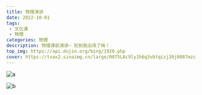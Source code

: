 ```yaml
---
title: 物理演讲
date: 2022-10-01
tags:
 - 文化课
 - 物理
categories: 物理
description: 物理课前演讲~ 轮到我出场了嘛！
top_img: https://api.dujin.org/bing/1920.php
cover: https://tvax2.sinaimg.cn/large/0075LAc9ly1h6q3vbtqizj30j0087mzc.jpg
---
```


![a](https://tvax2.sinaimg.cn/large/0075LAc9ly1h6q3vbtqizj30j0087mzc.jpg)

![b](https://pic1.imgdb.cn/item/634b3b2316f2c2beb162b9ed.jpg)
